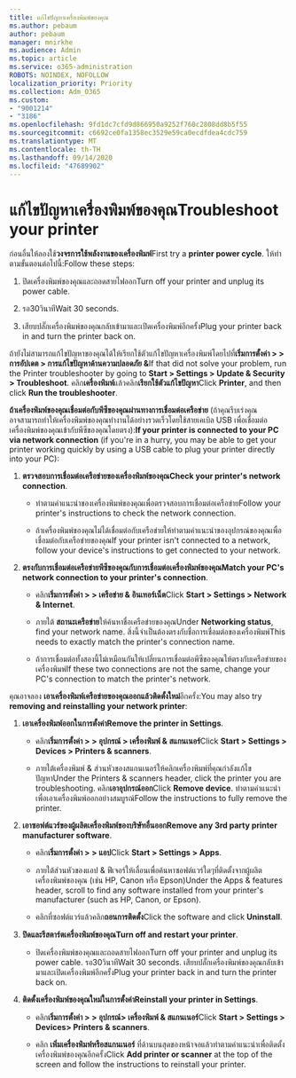 ```yaml
---
title: แก้ไขปัญหาเครื่องพิมพ์ของคุณ
ms.author: pebaum
author: pebaum
manager: mnirkhe
ms.audience: Admin
ms.topic: article
ms.service: o365-administration
ROBOTS: NOINDEX, NOFOLLOW
localization_priority: Priority
ms.collection: Adm_O365
ms.custom:
- "9001214"
- "3186"
ms.openlocfilehash: 9fd1dc7cfd9d866950a9252f760c2808dd8b5f55
ms.sourcegitcommit: c6692ce0fa1358ec3529e59ca0ecdfdea4cdc759
ms.translationtype: MT
ms.contentlocale: th-TH
ms.lasthandoff: 09/14/2020
ms.locfileid: "47689902"
---
```

# <a name="troubleshoot-your-printer"></a><span data-ttu-id="11a34-102">แก้ไขปัญหาเครื่องพิมพ์ของคุณ</span><span class="sxs-lookup"><span data-stu-id="11a34-102">Troubleshoot your printer</span></span>

<span data-ttu-id="11a34-103">ก่อนอื่นให้ลองใช้**วงจรการใช้พลังงานของเครื่องพิมพ์**</span><span class="sxs-lookup"><span data-stu-id="11a34-103">First try a **printer power cycle**.</span></span> <span data-ttu-id="11a34-104">ให้ทำตามขั้นตอนต่อไปนี้:</span><span class="sxs-lookup"><span data-stu-id="11a34-104">Follow these steps:</span></span>

1. <span data-ttu-id="11a34-105">ปิดเครื่องพิมพ์ของคุณและถอดสายไฟออก</span><span class="sxs-lookup"><span data-stu-id="11a34-105">Turn off your printer and unplug its power cable.</span></span>

2. <span data-ttu-id="11a34-106">รอ30วินาที</span><span class="sxs-lookup"><span data-stu-id="11a34-106">Wait 30 seconds.</span></span>

3. <span data-ttu-id="11a34-107">เสียบปลั๊กเครื่องพิมพ์ของคุณกลับเข้ามาและเปิดเครื่องพิมพ์อีกครั้ง</span><span class="sxs-lookup"><span data-stu-id="11a34-107">Plug your printer back in and turn the printer back on.</span></span>

<span data-ttu-id="11a34-108">ถ้ายังไม่สามารถแก้ไขปัญหาของคุณได้ให้เรียกใช้ตัวแก้ไขปัญหาเครื่องพิมพ์โดยไปที่**เริ่มการตั้งค่า > > การอัปเดต > การแก้ไขปัญหาด้านความปลอดภัย &**</span><span class="sxs-lookup"><span data-stu-id="11a34-108">If that did not solve your problem, run the Printer troubleshooter by going to **Start > Settings > Update & Security > Troubleshoot**.</span></span> <span data-ttu-id="11a34-109">คลิก**เครื่องพิมพ์**แล้วคลิก**เรียกใช้ตัวแก้ไขปัญหา**</span><span class="sxs-lookup"><span data-stu-id="11a34-109">Click **Printer**, and then click **Run the troubleshooter**.</span></span>

<span data-ttu-id="11a34-110">**ถ้าเครื่องพิมพ์ของคุณเชื่อมต่อกับพีซีของคุณผ่านทางการเชื่อมต่อเครือข่าย** (ถ้าคุณรีบเร่งคุณอาจสามารถทำให้เครื่องพิมพ์ของคุณทำงานได้อย่างรวดเร็วโดยใช้สายเคเบิล USB เพื่อเชื่อมต่อเครื่องพิมพ์ของคุณเข้ากับพีซีของคุณโดยตรง):</span><span class="sxs-lookup"><span data-stu-id="11a34-110">**If your printer is connected to your PC via network connection** (if you're in a hurry, you may be able to get your printer working quickly by using a USB cable to plug your printer directly into your PC):</span></span>

1. <span data-ttu-id="11a34-111">**ตรวจสอบการเชื่อมต่อเครือข่ายของเครื่องพิมพ์ของคุณ**</span><span class="sxs-lookup"><span data-stu-id="11a34-111">**Check your printer's network connection**.</span></span>
    
    - <span data-ttu-id="11a34-112">ทำตามคำแนะนำของเครื่องพิมพ์ของคุณเพื่อตรวจสอบการเชื่อมต่อเครือข่าย</span><span class="sxs-lookup"><span data-stu-id="11a34-112">Follow your printer's instructions to check the network connection.</span></span>

    - <span data-ttu-id="11a34-113">ถ้าเครื่องพิมพ์ของคุณไม่ได้เชื่อมต่อกับเครือข่ายให้ทำตามคำแนะนำของอุปกรณ์ของคุณเพื่อเชื่อมต่อกับเครือข่ายของคุณ</span><span class="sxs-lookup"><span data-stu-id="11a34-113">If your printer isn't connected to a network, follow your device's instructions to get connected to your network.</span></span>

2. <span data-ttu-id="11a34-114">**ตรงกับการเชื่อมต่อเครือข่ายพีซีของคุณกับการเชื่อมต่อเครื่องพิมพ์ของคุณ**</span><span class="sxs-lookup"><span data-stu-id="11a34-114">**Match your PC's network connection to your printer's connection**.</span></span>

    - <span data-ttu-id="11a34-115">คลิก**เริ่มการตั้งค่า > > เครือข่าย & อินเทอร์เน็ต**</span><span class="sxs-lookup"><span data-stu-id="11a34-115">Click **Start > Settings > Network & Internet**.</span></span>

    - <span data-ttu-id="11a34-116">ภายใต้ **สถานะเครือข่าย**ให้ค้นหาชื่อเครือข่ายของคุณ</span><span class="sxs-lookup"><span data-stu-id="11a34-116">Under **Networking status**, find your network name.</span></span> <span data-ttu-id="11a34-117">สิ่งนี้จำเป็นต้องตรงกับชื่อการเชื่อมต่อของเครื่องพิมพ์</span><span class="sxs-lookup"><span data-stu-id="11a34-117">This needs to exactly match the printer's connection name.</span></span>

    - <span data-ttu-id="11a34-118">ถ้าการเชื่อมต่อทั้งสองนี้ไม่เหมือนกันให้เปลี่ยนการเชื่อมต่อพีซีของคุณให้ตรงกับเครือข่ายของเครื่องพิมพ์</span><span class="sxs-lookup"><span data-stu-id="11a34-118">If these two connections are not the same, change your PC's connection to match the printer's network.</span></span>

<span data-ttu-id="11a34-119">คุณอาจลอง **เอาเครื่องพิมพ์เครือข่ายของคุณออกแล้วติดตั้งใหม่**อีกครั้ง:</span><span class="sxs-lookup"><span data-stu-id="11a34-119">You may also try **removing and reinstalling your network printer**:</span></span>

1. <span data-ttu-id="11a34-120">**เอาเครื่องพิมพ์ออกในการตั้งค่า**</span><span class="sxs-lookup"><span data-stu-id="11a34-120">**Remove the printer in Settings**.</span></span>

    - <span data-ttu-id="11a34-121">คลิก**เริ่มการตั้งค่า > > อุปกรณ์ > เครื่องพิมพ์ & สแกนเนอร์**</span><span class="sxs-lookup"><span data-stu-id="11a34-121">Click **Start > Settings > Devices > Printers & scanners**.</span></span>

    - <span data-ttu-id="11a34-122">ภายใต้เครื่องพิมพ์ & ส่วนหัวของสแกนเนอร์ให้คลิกเครื่องพิมพ์ที่คุณกำลังแก้ไขปัญหา</span><span class="sxs-lookup"><span data-stu-id="11a34-122">Under the Printers & scanners header, click the printer you are troubleshooting.</span></span> <span data-ttu-id="11a34-123">คลิก**เอาอุปกรณ์ออก**</span><span class="sxs-lookup"><span data-stu-id="11a34-123">Click **Remove device**.</span></span> <span data-ttu-id="11a34-124">ทำตามคำแนะนำเพื่อเอาเครื่องพิมพ์ออกอย่างสมบูรณ์</span><span class="sxs-lookup"><span data-stu-id="11a34-124">Follow the instructions to fully remove the printer.</span></span>

2. <span data-ttu-id="11a34-125">**เอาซอฟต์แวร์ของผู้ผลิตเครื่องพิมพ์ของบริษัทอื่นออก**</span><span class="sxs-lookup"><span data-stu-id="11a34-125">**Remove any 3rd party printer manufacturer software**.</span></span>

    - <span data-ttu-id="11a34-126">คลิก**เริ่มการตั้งค่า > > แอป**</span><span class="sxs-lookup"><span data-stu-id="11a34-126">Click **Start > Settings > Apps**.</span></span>

    - <span data-ttu-id="11a34-127">ภายใต้ส่วนหัวของแอป & ฟีเจอร์ให้เลื่อนเพื่อค้นหาซอฟต์แวร์ใดๆที่ติดตั้งจากผู้ผลิตเครื่องพิมพ์ของคุณ (เช่น HP, Canon หรือ Epson)</span><span class="sxs-lookup"><span data-stu-id="11a34-127">Under the Apps & features header, scroll to find any software installed from your printer's manufacturer (such as HP, Canon, or Epson).</span></span>

    - <span data-ttu-id="11a34-128">คลิกที่ซอฟต์แวร์แล้วคลิก**ถอนการติดตั้ง**</span><span class="sxs-lookup"><span data-stu-id="11a34-128">Click the software and click **Uninstall**.</span></span>

3. <span data-ttu-id="11a34-129">**ปิดและรีสตาร์ตเครื่องพิมพ์ของคุณ**</span><span class="sxs-lookup"><span data-stu-id="11a34-129">**Turn off and restart your printer**.</span></span>

    - <span data-ttu-id="11a34-130">ปิดเครื่องพิมพ์ของคุณและถอดสายไฟออก</span><span class="sxs-lookup"><span data-stu-id="11a34-130">Turn off your printer and unplug its power cable.</span></span> <span data-ttu-id="11a34-131">รอ30วินาที</span><span class="sxs-lookup"><span data-stu-id="11a34-131">Wait 30 seconds.</span></span> <span data-ttu-id="11a34-132">เสียบปลั๊กเครื่องพิมพ์ของคุณกลับเข้ามาและเปิดเครื่องพิมพ์อีกครั้ง</span><span class="sxs-lookup"><span data-stu-id="11a34-132">Plug your printer back in and turn the printer back on.</span></span>

4. <span data-ttu-id="11a34-133">**ติดตั้งเครื่องพิมพ์ของคุณใหม่ในการตั้งค่า**</span><span class="sxs-lookup"><span data-stu-id="11a34-133">**Reinstall your printer in Settings**.</span></span>

    - <span data-ttu-id="11a34-134">คลิก**เริ่มการตั้งค่า > > อุปกรณ์> เครื่องพิมพ์ & สแกนเนอร์**</span><span class="sxs-lookup"><span data-stu-id="11a34-134">Click **Start > Settings > Devices> Printers & scanners**.</span></span>
 
    - <span data-ttu-id="11a34-135">คลิก **เพิ่มเครื่องพิมพ์หรือสแกนเนอร์** ที่ด้านบนสุดของหน้าจอแล้วทำตามคำแนะนำเพื่อติดตั้งเครื่องพิมพ์ของคุณอีกครั้ง</span><span class="sxs-lookup"><span data-stu-id="11a34-135">Click **Add printer or scanner** at the top of the screen and follow the instructions to reinstall your printer.</span></span>
